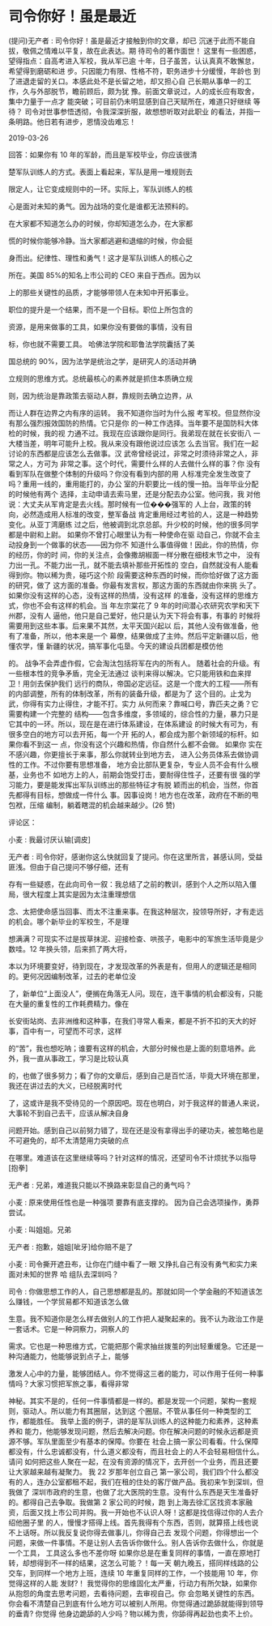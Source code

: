 # 司令你好！虽是最近

(提问)无产者 : 司令你好！虽是最近才接触到你的文章，却已 沉迷于此而不能自拔，敬佩之情难以平复，故在此表达。期 待司令的著作面世！ 这里有一些困惑，望得指点：自高考进入军校，我从军已逾 十年，日子虽苦，认认真真不敢懈怠，希望得到磨砺和进 步。只因能力有限、性格不符，职务进步十分缓慢，年龄也 到了进退走留的关口。本感此处不是长留之地，却又担心自 己长期从事单一的工作，久与外部脱节，瞻前顾后，颇为犹 豫。前面文章说过，人的成长应有取舍，集中力量于一点才 能突破；可目前仍未明显感到自己天赋所在，难道只好继续 等待？ 司令对世事参悟透彻，令我深深折服，故想想听取对此职业 的看法，并指一条明路。他日若有进步，恩情没齿难忘！

2019-03-26

回答：如果你有 10 年的军龄，而且是军校毕业，你应该很清

楚军队训练人的方式。表面上看起来，军队是用一堆规则去

限定人，让它变成规则中的一环。实际上，军队训练人的核

心是面对未知的勇气。因为战场的变化是谁都无法预料的。

在大家都不知道怎么办的时候，你却知道怎么办，在大家都

慌的时候你能够冷静。当大家都逃避和退缩的时候，你会挺

身而出。纪律性、理性和勇气！这才是军队训练人的核心之

所在。美国 85%的知名上市公司的 CEO 来自于西点。因为以

上的那些关键性的品质，才能够带领人在未知中开拓事业。

职位的提升是一个结果，而不是一个目标。职位上所包含的

资源，是用来做事的工具，如果你没有要做的事情，没有目

标，你也就不需要工具。 哈佛法学院和耶鲁法学院囊括了美

国总统的 90%，因为法学是统治之学，是研究人的活动并确

立规则的思维方式。总统最核心的素养就是抓住本质确立规

则，因为统治是靠政策去驱动人群，靠规则去确立边界，从

而让人群在边界之内有序的运转。 我不知道你当时为什么报 考军校。但显然你没有那么强烈报效国防的热情。它只是你 的一种工作选择。当年要不是国防科大体检的时候，我的视 力通不过。我现在应该跟你是同行。我弟现在就在长安街八 一大楼当差，明年可能升上校。我从来没有跟他说过应该怎 么去当官。我们在一起讨论的东西都是应该怎么去做事。汉 武帝曾经说过，非常之时须待非常之人，非常之人，方可为 非常之事。这个时代，需要什么样的人去做什么样的事？你 没有看到军队在做整个体制的升级吗？你没有看到内部的用 人标准完全发生改变了吗？重用一线的，重用能打的，办公 室的升职要比一线的慢一拍。当年毕业分配的时候他有两个 选择，主动申请去索马里，还是分配去办公室。他问我，我 对他说：大丈夫从军肯定是去火线。那时候有一位���强军的 人上台，政策的转向，必然造成用人标准的改变，整军备战 肯定重用经过考验的人，这是一种趋势变化。从亚丁湾磨练 过之后，他被调到北京总部。升少校的时候，他的很多同学 都是中尉和上尉。 如果你不曾打心眼里认为有一种使命在驱 动自己，你就不会主动投身到一个做事的状态——因为你不 知道什么事值得做！因此，你的热情，你的经历，你的时 间，你的关注点，会像撒胡椒面一样分散在细枝末节之中， 没有力出一孔。不能力出一孔，就不能去填补那些开拓性的 空白，自然就没有人能看得到你。物以稀为贵，碰巧这个阶 段需要这种东西的时候，而你恰好做了这方面的研究，做了 这方面的准备。你最有发言权，那这方面的东西就由你来挑 头了。如果你没有这样的心态，没有这样的热情，没有这样 的准备，没有这样的思维方式，你也不会有这样的机会。当 年左宗棠花了 9 年的时间潜心农研究农学和天下州郡，没有人 逼他，他只是自己爱好，他只是认为天下将会有事，有事的 时候将需要用到这些本事。后来果不其然，太平天国兴起以 后，其他人没有做准备，他有了准备，所以，他本来是一个 幕僚，结果做成了主帅。然后平定新疆以后，他懂农学，懂 新疆的状况，搞军事化屯垦。今天的建设兵团都是模仿他

的。 战争不会弄虚作假，它会淘汰包括将军在内的所有人。 随着社会的升级。有一些根本性的竞争矛盾，完全无法通过 谈判来得以解决。它只能用铁和血来捍卫！用剑去保护我们 远行的商队，帝国必定远征。这是一个庞大的工程——所有 的内部调整，所有的体制改革，所有的装备升级，都是为了 这个目的。止戈为武，你得有实力止得住，才能不打。实力 从何而来？靠喊口号，靠匹夫之勇？它需要构建一个完整的 结构——包含多维度，多领域的，综合性的力量，暴力只是 它其中的一环。所以，现在是在进行体系建设，在体系建设 的时候大有可为，有很多空白的地方可以去开拓，每一个开 拓的人，都会成为那个新领域的标杆。如果你看不到这一 点，你没有这个兴趣和热情，你自然什么都不会做。 如果你 实在不感兴趣，你更擅长于来事，那么你就转业到地方去， 进入公务员体系去做协调性的工作。不过你要有思想准备， 地方会比部队更复杂，专业人员不会有什么根基，业务也不 如地方上的人，前期会饱受打击，要耐得住性子，还要有很 强的学习能力，要是能发挥出军队训练出的那些特征才有脱 颖而出的机会，当然，你首先都得有目标，想做成一件什么 事。因事设岗！地方也在改革，政府在不断的甩包袱，压缩 编制，躺着瞎混的机会越来越少。(26 赞)

评论区：

小麦 : 我最讨厌认输[调皮]

无产者 : 司令你好，感谢你这么快就回复了提问。你在这里所言，甚感认同，受益匪浅。但由于自己提问不够仔细，还有

存有一些疑惑，在此向司令一叙：我总结了之前的教训，感到个人之所以陷入僵局，很大程度上其实是因为太注重理想信

念、太把使命感当回事、而太不注重来事。在我这种层次，投领导所好，才有走远的机会。哪个新毕业的军校生，不是理

想满满？可现实不过是拔草抹泥、迎接检查、哄孩子，电影中的军旅生活毕竟是少数哇。12 年换头领，后来抓了两大将，

本以为环境要变好，待到现在，才发现改革的外表是有，但用人的逻辑还是相同的。更何况因编制改革，过去的老单位没

了，新单位“上面没人”，便搁在角落无人问。现在，连干事情的机会都没有，只能在大量的重复性的工作耗费精力。像在

长安街站岗、去非洲维和这种事，在我们寻常人看来，都是不折不扣的天大的好事，百中有一，可望而不可求，这样

的“苦”，我也想吃呐；谁要有这样的机会，大部分时候也是上面的刻意培养。此外，我一直从事政工，学习是比较认真

的，也做了很多努力；看了你的文章后，感到自己是百忙活，毕竟大环境在那里，我还在讲过去的大义，已经脱离时代

了，这或许是我不受待见的一个原因吧。现在也明白，对于我这样的普通人来说，大事轮不到自己去干，应该从解决自身

问题开始。感到自己以前努力错了，现在还是没有拿得出手的硬功夫，被忽略也是不可避免的，却不太清楚用力突破的点

在哪里。难道该在这里继续等吗？针对这样的情况，还望司令不计烦扰予以指导[抱拳]

无产者 : 兄弟，难道我只能以不换路来彰显自己的勇气吗？

小麦 : 原来使用任性也是一种强项 要靠有底支撑的。 因为自己会选项操作，勇莽尝试。

小麦 : 叫姐姐。兄弟

无产者 : 抱歉，姐姐[呲牙]给你赔不是了

小麦 : 司令撕开遮丑布，让你在门缝中看了一眼 又挣扎自己有没有勇气和实力来面对未知的世界 哈 组队去深圳吗？

司令 : 你做思想工作的人，自己思想都是乱的。那就如同一个学金融的不知道该怎么赚钱，一个学贸易都不知道该怎么做

生意。我不知道你是怎么样去做别人的工作把人凝聚起来的。我不认为政治工作是一套话术。它是一种洞察力，洞察人的

需求。它也是一种思维方式，它能把那个需求抽丝拨茧的列出轻重缓急。它还是一种沟通能力，他能够说到点子上，能够

激发人心中的力量，能够团结人。你不觉得这三者的能力，可以作用于任何一种事情吗？大家习惯把军旅之事，看得非常

神秘。其实不是的，任何一件事情都是一样的。都是发现一个问题，架构一套规则，驱动人。所以能力有其圈层，达到这 个圈层。不管从事任何一种类型的工作，都能胜任。 我举上面的例子，讲的是军队训练人的这种能力和素养，这种素养和 能力，他能够发现问题，然后去解决问题。你在解决问题的时候永远都是资源不够。军队里面至少有基本的保障。你要在 社会上搞一家公司看看。什么保障都没有，什么忠诚都没有，什么道义都没有，而且社会上的人不会轻易相信什么。请问 如何把这些人聚在一起，在没有资源的情况下，去开创一个业务，而且还要让大家越来越有凝聚力。 我 22 岁那年创立自己 第一家公司，我们四个什么都没有的人，连办公室都租不起，我们在租的住处的客厅做产品。我初来乍到深圳，但我做了 深圳市政府的生意，也做了北大医院的生意。没有什么东西是天生准备好的。都得自己去争取。我做第 2 家公司的时候，跑 到上海去徐汇区找资本家融资，后面又找上市公司并购。我一开始也不认识人呀！这都是找信得过你的人去介绍他圈子里 的人，慢慢才搭得上线。首先我得有个东西，否则，就算搭上线也说不上话呀。所以我反复说你得去做事儿，你得自己去 发现个问题，你得想出一个问题，来做一件事情。不是让别人去告诉你做什么。别人告诉你去做什么，你就是一个工具， 工具这么多也不差你呀 如果你总是在重复同样的事情，一直在原地打转，却想得到不一样的结果，这怎么可能？！每一天 朝九晚五，搭同样线路的公交车，到同样一个地方上班，连续 10 年重复同样的工作，一个技能用 10 年，你觉得这样的人能 发财?！ 我觉得你的思维固化太严重，行动力有所欠缺，如果你从抱怨的角度去思考问题，去看待问题，去审视自己。你 会忽略关键性的东西。你会看不清楚自己到底有什么地方可以被别人所用。你觉得通过跪舔就能得到领导的垂青? 你觉得 他身边跪舔的人少吗？物以稀为贵，你舔得再起劲也卖不上价。